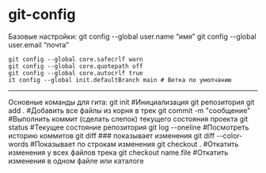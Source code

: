 # git-config

Базовые настройки:
    git config --global user.name “имя”
    git config --global user.email “почта”

    git config --global core.safecrlf warn
    git config --global core.quotepath off
    git config --global core.autocrlf true
    it config --global init.defaultBranch main # Ветка по умолчанию
---

Основные команды для гита:
git init                                #Инициализация git репозитория
git add .                               #Добавить все файлы из корня в трек
git commit -m "сообщение"               #Выполнить коммит (сделать слепок) текущего состояния проекта
git status                              #Текущее состояние репозитория
git log --oneline                       #Посмотреть историю коммитов
git diff                                ### показывает изменения
git diff --color-words                  #Показывает по строкам изменения
git checkout .                          #Oткатить изменения у всех файлов трека
git checkout name.file                  #Oткатить изменения в одном файле или каталоге